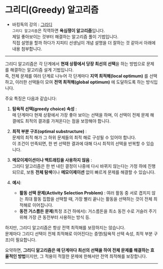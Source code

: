 # 그리디(Greedy) 알고리즘
- 바킹독의 강의 : [그리디](https://youtu.be/De0Qg-2O80c?si=NOn1AxzLID2hvpVt)<br>
`그리디 알고리즘`은 직역하면 **욕심쟁이 알고리즘**입니다.<br>
제일 좋아보이는 것부터 해결하는 알고리즘 풀이 기법입니다.<br>
직접 설명을 할까 하다가 지피티 선생님이 개념 설명을 더 잘하는 것 같아서 아래에 내용 첨부합니다.

---
그리디 알고리즘은 각 단계에서 **현재 상황에서 당장 최선의 선택**을 하는 방법으로 문제를 해결하는 알고리즘 설계 기법입니다.  
즉, 전체 문제를 여러 단계로 나누어 각 단계마다 **지역 최적해(local optimum)** 를 선택하고, 이러한 선택들이 모여 **전역 최적해(global optimum)** 에 도달하도록 하는 방식입니다.

주요 특징은 다음과 같습니다:

1. **탐욕적 선택(greedy choice) 속성** :  
   매 단계마다 현재 상황에서 가장 좋아 보이는 선택을 하며, 이 선택이 전체 문제 해결에도 최적의 결과를 가져온다는 점을 보장해야 합니다.

2. **최적 부분 구조(optimal substructure)** :  
   문제의 최적 해가 그 하위 문제들의 최적 해로 구성될 수 있어야 합니다.  
   이 조건이 만족되면, 한 번 선택한 결과에 대해 다시 최적의 선택을 반복할 수 있습니다.

3. **메모이제이션이나 백트래킹을 사용하지 않음** :  
   그리디 알고리즘은 한 번 내린 결정이 나중에 다시 바뀌지 않는다는 가정 하에 진행되므로, 보통 **전체 탐색**이나 **메모이제이션** 없이 빠르게 문제를 해결할 수 있습니다.

4. **예시**:  
   - **활동 선택 문제(Activity Selection Problem)** : 여러 활동 중 서로 겹치지 않는 최대 활동 집합을 선택할 때, 가장 빨리 끝나는 활동을 선택하는 것이 전체 최적해로 이어집니다.
   - **동전 거스름돈 문제**(특정 조건 하에서): 거스름돈을 최소 동전 수로 거슬러 주기 위해 가장 큰 동전부터 사용하는 방식 등.

하지만, 그리디 알고리즘은 항상 전역 최적해를 보장하지는 않습니다.  
문제마다 그리디 선택이 전체 최적해로 이어진다는 증명(탐욕적 선택 속성, 최적 부분 구조)이 필요합니다.

요약하면, **그리디 알고리즘은 매 단계마다 최선의 선택을 하여 전체 문제를 해결하는 효율적인 방법**이지만, 그 적용이 적절한 문제에 한해서만 전역 최적해를 보장합니다.

---
